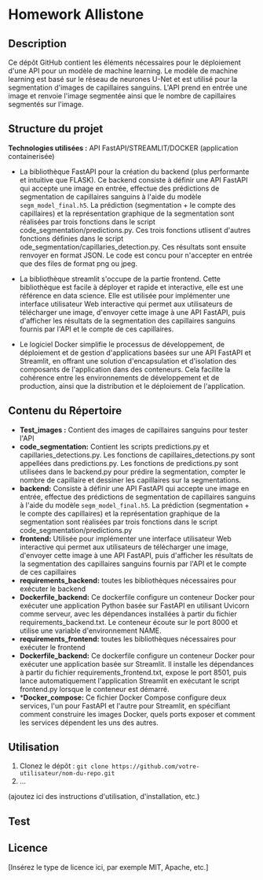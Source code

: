 # Homework Allistone

## Description

Ce dépôt GitHub contient les éléments nécessaires pour le déploiement d'une API pour un modèle de machine learning. Le modèle de machine learning est basé sur le réseau de neurones U-Net et est utilisé pour la segmentation d'images de capillaires sanguins. L'API prend en entrée une image et renvoie l'image segmentée ainsi que le nombre de capillaires segmentés sur l'image.

## Structure du projet

**Technologies utilisées :** API FastAPI/STREAMLIT/DOCKER (application containerisée)

- La bibliothèque FastAPI pour la création du backend (plus performante et intuitive que FLASK). Ce backend consiste à définir une API FastAPI qui accepte une image en entrée, effectue des prédictions de segmentation de capillaires sanguins à l'aide du modèle `segm_model_final.h5`. La prédiction (segmentation + le compte des capillaires) et la représentation graphique de la segmentation sont réalisées par trois fonctions dans le script code_segmentation/predictions.py. Ces trois fonctions utlisent d'autres fonctions définies dans le script ode_segmentation/capillaries_detection.py. Ces résultats sont ensuite renvoyer en format JSON. Le code est concu pour n'accepter en entrée que des files de format png ou jpeg.

- La bibliothèque streamlit s'occupe de la partie frontend. Cette bibliothèque est facile à déployer et rapide et interactive, elle est une référence en data science. Elle est utilisée pour implémenter une interface utilisateur Web interactive qui permet aux utilisateurs de télécharger une image, d'envoyer cette image à une API FastAPI, puis d'afficher les résultats de la segmentation des capillaires sanguins fournis par l'API et le compte de ces capillaires.

- Le logiciel Docker simplifie le processus de développement, de déploiement et de gestion d'applications basées sur une API FastAPI et Streamlit, en offrant une solution d'encapsulation et d'isolation des composants de l'application dans des conteneurs. Cela facilite la cohérence entre les environnements de développement et de production, ainsi que la distribution et le déploiement de l'application.


## Contenu du Répertoire

- **Test_images :** Contient des images de capillaires sanguins pour tester l'API
- **code_segmentation:** Contient les scripts predictions.py et capillaries_detections.py. Les fonctions de capillaires_detections.py sont appellées dans predictions.py. Les fonctions de predictions.py sont utilisées dans le backend.py pour prédire la segmentation, compter le nombre de capillaire et dessiner les capillaires sur la segmentations.
- **backend:** Consiste à définir une API FastAPI qui accepte une image en entrée, effectue des prédictions de segmentation de capillaires sanguins à l'aide du modèle `segm_model_final.h5`. La prédiction (segmentation + le compte des capillaires) et la représentation graphique de la segmentation sont réalisées par trois fonctions dans le script code_segmentation/predictions.py
- **frontend:** Utilisée pour implémenter une interface utilisateur Web interactive qui permet aux utilisateurs de télécharger une image, d'envoyer cette image à une API FastAPI, puis d'afficher les résultats de la segmentation des capillaires sanguins fournis par l'API et le compte de ces capillaires
- **requirements_backend:** toutes les bibliothèques nécessaires pour exécuter le backend
- **Dockerfile_backend:** Ce dockerfile configure un conteneur Docker pour exécuter une application Python basée sur FastAPI en utilisant Uvicorn comme serveur, avec les dépendances installées à partir du fichier requirements_backend.txt. Le conteneur écoute sur le port 8000 et utilise une variable d'environnement NAME.
- **requirements_frontend:**  toutes les bibliothèques nécessaires pour exécuter le frontend
- **Dockerfile_backend:** Ce dockerfile configure un conteneur Docker pour exécuter une application basée sur Streamlit. Il installe les dépendances à partir du fichier requirements_frontend.txt, expose le port 8501, puis lance automatiquement l'application Streamlit en exécutant le script frontend.py lorsque le conteneur est démarré.
- ***Docker_compose:** Ce fichier Docker Compose configure deux services, l'un pour FastAPI et l'autre pour Streamlit, en spécifiant comment construire les images Docker, quels ports exposer et comment les services dépendent les uns des autres.

## Utilisation

1. Clonez le dépôt : `git clone https://github.com/votre-utilisateur/nom-du-repo.git`
2. ...

(ajoutez ici des instructions d'utilisation, d'installation, etc.)

## Test 

## Licence

[Insérez le type de licence ici, par exemple MIT, Apache, etc.]

